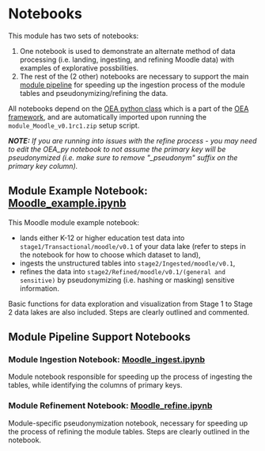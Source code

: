 # Notebooks

This module has two sets of notebooks:
 1. One notebook is used to demonstrate an alternate method of data processing (i.e. landing, ingesting, and refining Moodle data) with examples of explorative possbilities.
 2. The rest of the (2 other) notebooks are necessary to support the main [module pipeline](https://github.com/microsoft/OpenEduAnalytics/tree/main/modules/module_catalog/Moodle/pipeline) for speeding up the ingestion process of the module tables and pseudonymizing/refining the data.

All notebooks depend on the [OEA python class](https://github.com/microsoft/OpenEduAnalytics/blob/main/framework/synapse/notebook/OEA_py.ipynb) which is a part of the [OEA framework](https://github.com/microsoft/OpenEduAnalytics/tree/main/framework), and are automatically imported upon running the ```module_Moodle_v0.1rc1.zip``` setup script.

**<em>NOTE:** If you are running into issues with the refine process - you may need to edit the OEA_py notebook to not assume the primary key will be pseudonymized (i.e. make sure to remove "_pseudonym" suffix on the primary key column).</em>

## Module Example Notebook: [Moodle_example.ipynb](https://github.com/microsoft/OpenEduAnalytics/blob/main/modules/module_catalog/Moodle/notebook/Moodle_example.ipynb)

This Moodle module example notebook:
 - lands either K-12 or higher education test data into ```stage1/Transactional/moodle/v0.1``` of your data lake (refer to steps in the notebook for how to choose which dataset to land), 
 - ingests the unstructured tables into ```stage2/Ingested/moodle/v0.1```, 
 - refines the data into ```stage2/Refined/moodle/v0.1/(general and sensitive)``` by pseudonymizing (i.e. hashing or masking) sensitive information. 

Basic functions for data exploration and visualization from Stage 1 to Stage 2 data lakes are also included. Steps are clearly outlined and commented.

## Module Pipeline Support Notebooks

### Module Ingestion Notebook: [Moodle_ingest.ipynb](https://github.com/microsoft/OpenEduAnalytics/blob/main/modules/module_catalog/Moodle/notebook/Insights_ingest.ipynb)

Module notebook responsible for speeding up the process of ingesting the tables, while identifying the columns of primary keys. 

### Module Refinement Notebook: [Moodle_refine.ipynb](https://github.com/microsoft/OpenEduAnalytics/blob/main/modules/module_catalog/Moodle/notebook/Insights_refine.ipynb)

Module-specific pseudonymization notebook, necessary for speeding up the process of refining the module tables. Steps are clearly outlined in the notebook.
